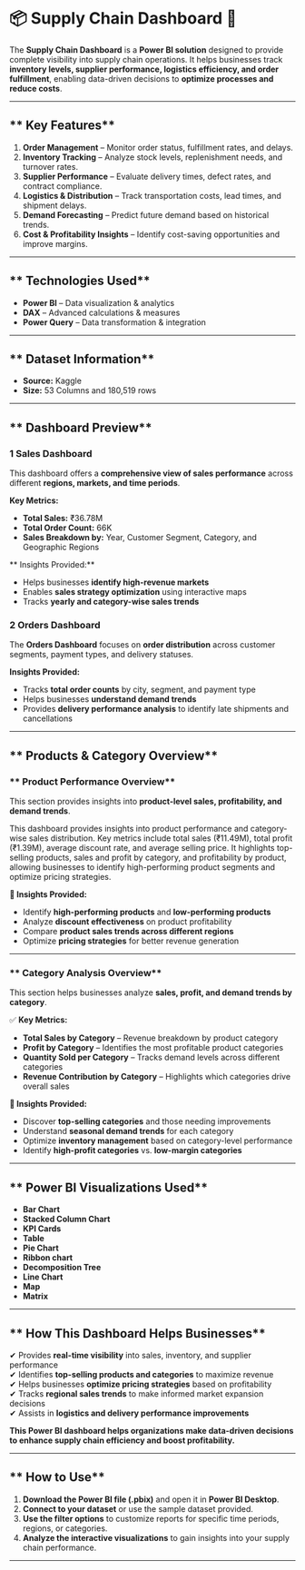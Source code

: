 # 📦 Supply Chain Dashboard 🚛  

The **Supply Chain Dashboard** is a **Power BI solution** designed to provide complete visibility into supply chain operations. It helps businesses track **inventory levels, supplier performance, logistics efficiency, and order fulfillment**, enabling data-driven decisions to **optimize processes and reduce costs**.  

---

## ** Key Features**  

1. **Order Management** – Monitor order status, fulfillment rates, and delays.  
2. **Inventory Tracking** – Analyze stock levels, replenishment needs, and turnover rates.  
3. **Supplier Performance** – Evaluate delivery times, defect rates, and contract compliance.  
4. **Logistics & Distribution** – Track transportation costs, lead times, and shipment delays.  
5. **Demand Forecasting** – Predict future demand based on historical trends.  
6. **Cost & Profitability Insights** – Identify cost-saving opportunities and improve margins.  

---

## ** Technologies Used**  

- **Power BI** – Data visualization & analytics  
- **DAX** – Advanced calculations & measures  
- **Power Query** – Data transformation & integration  

---

## ** Dataset Information**  

- **Source:** Kaggle  
- **Size:** 53 Columns and 180,519 rows  

---

## ** Dashboard Preview**  

### **1️ Sales Dashboard**  
This dashboard offers a **comprehensive view of sales performance** across different **regions, markets, and time periods**.  

 **Key Metrics:**  
- **Total Sales:** ₹36.78M  
- **Total Order Count:** 66K  
- **Sales Breakdown by:** Year, Customer Segment, Category, and Geographic Regions  

** Insights Provided:**  
- Helps businesses **identify high-revenue markets**  
- Enables **sales strategy optimization** using interactive maps  
- Tracks **yearly and category-wise sales trends**  

### **2️ Orders Dashboard**  
The **Orders Dashboard** focuses on **order distribution** across customer segments, payment types, and delivery statuses.  

 **Insights Provided:**  
- Tracks **total order counts** by city, segment, and payment type  
- Helps businesses **understand demand trends**  
- Provides **delivery performance analysis** to identify late shipments and cancellations  

---

## ** Products & Category Overview**  

### ** Product Performance Overview**  
This section provides insights into **product-level sales, profitability, and demand trends**.  

This dashboard provides insights into product performance and category-wise sales distribution. Key metrics include total sales (₹11.49M), total profit (₹1.39M), average discount rate, and average selling price. It highlights top-selling products, sales and profit by category, and profitability by product, allowing businesses to identify high-performing product segments and optimize pricing strategies.

 

**📌 Insights Provided:**  
- Identify **high-performing products** and **low-performing products**  
- Analyze **discount effectiveness** on product profitability  
- Compare **product sales trends across different regions**  
- Optimize **pricing strategies** for better revenue generation  

---

### ** Category Analysis Overview**  
This section helps businesses analyze **sales, profit, and demand trends by category**.  

✅ **Key Metrics:**  
- **Total Sales by Category** – Revenue breakdown by product category  
- **Profit by Category** – Identifies the most profitable product categories  
- **Quantity Sold per Category** – Tracks demand levels across different categories  
- **Revenue Contribution by Category** – Highlights which categories drive overall sales  

**📌 Insights Provided:**  
- Discover **top-selling categories** and those needing improvements  
- Understand **seasonal demand trends** for each category  
- Optimize **inventory management** based on category-level performance  
- Identify **high-profit categories** vs. **low-margin categories**  

---

## ** Power BI Visualizations Used**  

- **Bar Chart**   
- **Stacked Column Chart** 
- **KPI Cards**   
- **Table**   
- **Pie Chart**  
- **Ribbon chart**
- **Decomposition Tree**
- **Line Chart**
- **Map**
- **Matrix**
---

## ** How This Dashboard Helps Businesses**  

✔ Provides **real-time visibility** into sales, inventory, and supplier performance  
✔ Identifies **top-selling products and categories** to maximize revenue  
✔ Helps businesses **optimize pricing strategies** based on profitability  
✔ Tracks **regional sales trends** to make informed market expansion decisions  
✔ Assists in **logistics and delivery performance improvements**  

 **This Power BI dashboard helps organizations make data-driven decisions to enhance supply chain efficiency and boost profitability.**  

---

## ** How to Use**  

1. **Download the Power BI file (.pbix)** and open it in **Power BI Desktop**.  
2. **Connect to your dataset** or use the sample dataset provided.  
3. **Use the filter options** to customize reports for specific time periods, regions, or categories.  
4. **Analyze the interactive visualizations** to gain insights into your supply chain performance.  

---

 


 




